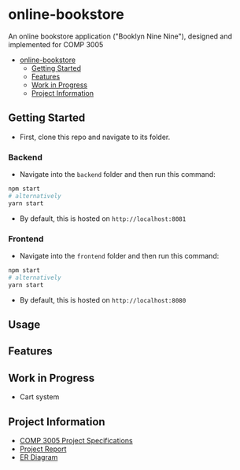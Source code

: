 # online-bookstore

An online bookstore application ("Booklyn Nine Nine"), designed and implemented for COMP 3005

- [online-bookstore](#online-bookstore)
  - [Getting Started](#getting-started)
  - [Features](#features)
  - [Work in Progress](#work-in-progress)
  - [Project Information](#project-information)

## Getting Started

- First, clone this repo and navigate to its folder.

### Backend

- Navigate into the `backend` folder and then run this command:

```bash
npm start
# alternatively
yarn start
```

- By default, this is hosted on `http://localhost:8081`

### Frontend

- Navigate into the `frontend` folder and then run this command:

```bash
npm start
# alternatively
yarn start
```

- By default, this is hosted on `http://localhost:8080`

## Usage

## Features

## Work in Progress

- Cart system

## Project Information

- [COMP 3005 Project Specifications](resources/Project_COMP_3005_W20.pdf)
- [Project Report](resources/report/)
- [ER Diagram](resources/er-diagram_current.png)
